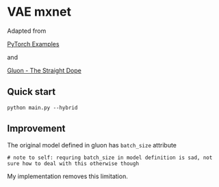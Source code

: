 # VAE mxnet

Adapted from 

[PyTorch Examples](https://github.com/pytorch/examples/tree/master/vae)

and

[Gluon - The Straight Dope](https://gluon.mxnet.io/chapter13_unsupervised-learning/vae-gluon.html)


## Quick start

```
python main.py --hybrid
```


## Improvement

The original model defined in gluon has `batch_size` attribute

```
# note to self: requring batch_size in model definition is sad, not sure how to deal with this otherwise though
```

My implementation removes this limitation.